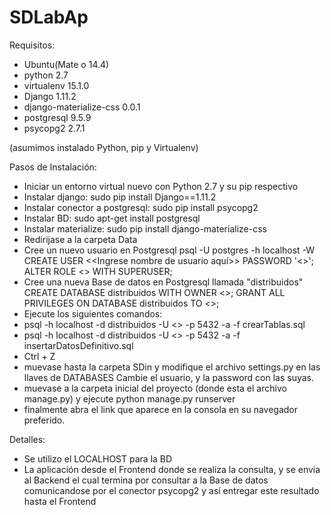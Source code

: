 # SDLabAp
Requisitos:
- Ubuntu(Mate o 14.4)
- python 2.7
- virtualenv 15.1.0
- Django 1.11.2
- django-materialize-css 0.0.1
- postgresql 9.5.9
- psycopg2 2.7.1

(asumimos instalado Python, pip y Virtualenv)

Pasos de Instalación:
- Iniciar un entorno virtual nuevo con Python 2.7 y su pip respectivo
- Instalar django: sudo pip install Django==1.11.2
- Instalar conector a postgresql: sudo pip install psycopg2
- Instalar BD: sudo apt-get install postgresql
- Instalar materialize: sudo pip install django-materialize-css
- Redirijase a la carpeta Data
- Cree un nuevo usuario en Postgresql
psql -U postgres -h localhost -W
CREATE USER <<Ingrese nombre de usuario aquí>> PASSWORD '<<Ingrese su pass>>';
ALTER ROLE <<Ingrese nombre de usuario>> WITH SUPERUSER;
- Cree una nueva Base de datos en Postgresql llamada "distribuidos"
CREATE DATABASE distribuidos WITH OWNER <<Ingrese nombre de usuario>>;
GRANT ALL PRIVILEGES ON DATABASE distribuidos TO <<Ingrese nombre de usuario>>;
- Ejecute los siguientes comandos:
- psql -h localhost -d distribuidos -U <<USUARIO DE SU BD>> -p 5432 -a -f crearTablas.sql
- psql -h localhost -d distribuidos -U <<USUARIO DE SU BD>> -p 5432 -a -f insertarDatosDefinitivo.sql
- Ctrl + Z
- muevase hasta la carpeta SDin y modifique el archivo settings.py en las llaves de DATABASES
  Cambie el usuario, y la password con las suyas.
- muevase a la carpeta inicial del proyecto (donde esta el archivo manage.py) y ejecute
python manage.py runserver
- finalmente abra el link que aparece en la consola en su navegador preferido.

Detalles:
* Se utilizo el LOCALHOST para la BD
* La aplicación desde el Frontend donde se realiza la consulta, y se envia al Backend el cual termina por consultar a la Base de datos
comunicandose por el conector psycopg2 y así entregar este resultado hasta el Frontend
